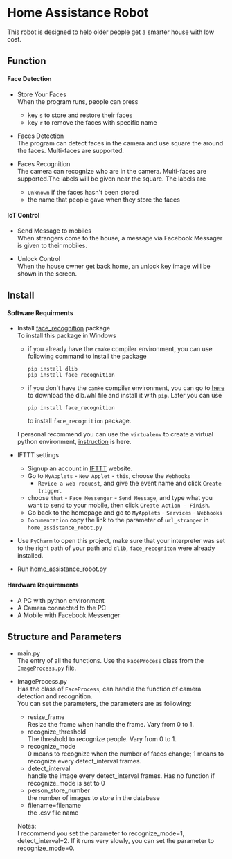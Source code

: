 # Home Assistance Robot
This robot is designed to help older people get a 
smarter house with low cost.

## Function
#### Face Detection
* Store Your Faces  
  When the program runs, people can press
  * key `s` to store and restore their faces
  * key `r` to remove the faces with specific name   
  
* Faces Detection  
  The program can detect faces in the camera and use
  square the around the faces. Multi-faces are supported.
  
* Faces Recognition  
  The camera can recognize who are in the camera. 
  Multi-faces are supported.The labels will be given
  near the square. The labels are
  * `Unknown` if the faces hasn't been stored  
  * the name that people gave when they store the faces

#### IoT Control
* Send Message to mobiles  
  When strangers come to the house, a message
  via Facebook Messager is given to their
  mobiles.
  
* Unlock Control  
  When the house owner get back home, an unlock key
  image will be shown in the screen.

## Install
#### Software Requirments
* Install [face_recognition](https://github.com/ageitgey/face_recognition) package  
  To install this package in Windows
    * if you already have the `cmake` compiler environment,
        you can use following command to install the package
        ```
        pip install dlib
        pip install face_recognition
        ```
    * if you don't have the `camke` compiler environment, you can
    go to [here](https://pypi.org/simple/dlib/) to download the
    dlb.whl file and install it with `pip`. Later you can use
        ```
        pip install face_recognition
        ```
        to install `face_recognition` package.
        
    I personal recommend you can use the `virtualenv` to create a virtual 
    python environment, [instruction](http://maxlai.cc/2018/08/24/windows-python36-quickly-install-face-recognition/) is here. 

* IFTTT settings
    * Signup an account in [IFTTT](https://IFTTT.com) 
      website.
    * Go to `MyApplets` - `New Applet` - `this`, choose the `Webhooks`
      - `Revice a web request`, and give the 
      event name and click `Create trigger`.
    * choose `that` - `Face Messenger` - `Send Message`, 
      and type what you want to send to your mobile, then click
      `Create Action - Finish`. 
    * Go back to the homepage and go to `MyApplets` - `Services` - `Webhooks` 
    - `Documentation`
     copy the link to the parameter of `url_stranger` in `home_assistance_robot.py`
      
* Use `PyCharm` to open this project, make sure that your
  interpreter was set to the right path of your path and `dlib`, `face_recogniton`
  were already installed.   
   
* Run home_assistance_robot.py
 

#### Hardware Requirements
* A PC with python environment 
* A Camera connected to the PC
* A Mobile with Facebook Messenger

## Structure and Parameters
* main.py  
  The entry of all the functions. Use the `FaceProcess` class
  from the `ImageProcess.py` file.
  
* ImageProcess.py  
  Has the class of `FaceProcess`, can handle the function of 
  camera detection and recognition.  
  You can set the parameters, the parameters are as following:
  * resize_frame  
    Resize the frame when handle the frame. Vary from 0 to 1.
  * recognize_threshold   
    The threshold to recognize people. Vary from 0 to 1.
  * recognize_mode  
    0 means to recognize when the number of faces change; 1 
    means to recognize every detect_interval frames. 
  * detect_interval  
    handle the image every detect_interval frames. Has no function
    if recognize_mode is set to 0
  * person_store_number  
    the number of images to store in the database
  * filename=filename  
    the .csv file name  
    
  Notes:  
  I recommend you set the parameter to recognize_mode=1, detect_interval=2.
  If it runs very slowly, you can set the parameter to recognize_mode=0.